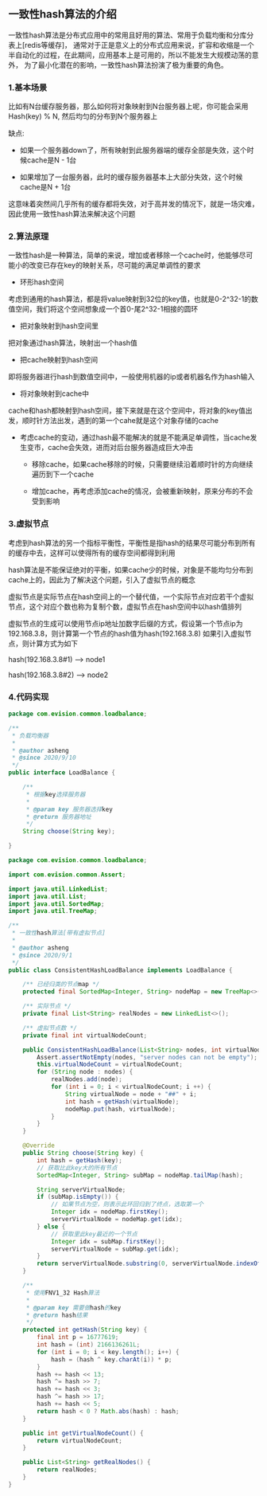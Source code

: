 ## 一致性hash算法的介绍

一致性hash算法是分布式应用中的常用且好用的算法、常用于负载均衡和分库分表上[redis等缓存]，
通常对于正是意义上的分布式应用来说，扩容和收缩是一个半自动化的过程，在此期间，应用基本上是可用的，所以不能发生大规模动荡的意外，
为了最小化潜在的影响，一致性hash算法扮演了极为重要的角色。


### 1.基本场景

比如有N台缓存服务器，那么如何将对象映射到N台服务器上呢，你可能会采用Hash(key) % N, 然后均匀的分布到N个服务器上

缺点:

- 如果一个服务器down了，所有映射到此服务器端的缓存全部是失效，这个时候cache是N - 1台

- 如果增加了一台服务器，此时的缓存服务器基本上大部分失效，这个时候cache是N + 1台

这意味着突然间几乎所有的缓存都将失效，对于高并发的情况下，就是一场灾难，因此使用一致性hash算法来解决这个问题

### 2.算法原理

一致性hash是一种算法，简单的来说，增加或者移除一个cache时，他能够尽可能小的改变已存在key的映射关系，尽可能的满足单调性的要求

- 环形hash空间

考虑到通用的hash算法，都是将value映射到32位的key值，也就是0-2^32-1的数值空间，我们将这个空间想象成一个首0-尾2^32-1相接的圆环

- 把对象映射到hash空间里

把对象通过hash算法，映射出一个hash值

- 把cache映射到hash空间

即将服务器进行hash到数值空间中，一般使用机器的ip或者机器名作为hash输入

- 将对象映射到cache中

cache和hash都映射到hash空间，接下来就是在这个空间中，将对象的key值出发，顺时针方法出发，遇到的第一个cahe就是这个对象存储的cache

- 考虑cache的变动，通过hash最不能解决的就是不能满足单调性，当cache发生变市，cache会失效，进而对后台服务器造成巨大冲击

    - 移除cache，如果cache移除的时候，只需要继续沿着顺时针的方向继续遍历到下一个cache

    - 增加cache，再考虑添加cache的情况，会被重新映射，原来分布的不会受到影响


### 3.虚拟节点

考虑到hash算法的另一个指标平衡性，平衡性是指hash的结果尽可能分布到所有的缓存中去，这样可以使得所有的缓存空间都得到利用

hash算法是不能保证绝对的平衡，如果cache少的时候，对象是不能均匀分布到cache上的，因此为了解决这个问题，引入了虚拟节点的概念

虚拟节点是实际节点在hash空间上的一个替代值，一个实际节点对应若干个虚拟节点，这个对应个数也称为复制个数，虚拟节点在hash空间中以hash值排列

虚拟节点的生成可以使用节点ip地址加数字后缀的方式，假设第一个节点ip为192.168.3.8，则计算第一个节点的hash值为hash(192.168.3.8)
如果引入虚拟节点，则计算方式为如下

hash(192.168.3.8#1) --> node1

hash(192.168.3.8#2) --> node2


### 4.代码实现

```java
package com.evision.common.loadbalance;

/**
 * 负载均衡器
 *
 * @author asheng
 * @since 2020/9/10
 */
public interface LoadBalance {

    /**
     * 根据key选择服务器
     *
     * @param key 服务器选择key
     * @return 服务器地址
     */
    String choose(String key);

}
```

```java
package com.evision.common.loadbalance;

import com.evision.common.Assert;

import java.util.LinkedList;
import java.util.List;
import java.util.SortedMap;
import java.util.TreeMap;

/**
 * 一致性hash算法[带有虚拟节点]
 *
 * @author asheng
 * @since 2020/9/1
 */
public class ConsistentHashLoadBalance implements LoadBalance {

    /** 已经归类的节点map */
    protected final SortedMap<Integer, String> nodeMap = new TreeMap<>();

    /** 实际节点 */
    private final List<String> realNodes = new LinkedList<>();

    /** 虚拟节点数 */
    private final int virtualNodeCount;

    public ConsistentHashLoadBalance(List<String> nodes, int virtualNodeCount) {
        Assert.assertNotEmpty(nodes, "server nodes can not be empty");
        this.virtualNodeCount = virtualNodeCount;
        for (String node : nodes) {
            realNodes.add(node);
            for (int i = 0; i < virtualNodeCount; i ++) {
                String virtualNode = node + "##" + i;
                int hash = getHash(virtualNode);
                nodeMap.put(hash, virtualNode);
            }
        }
    }

    @Override
    public String choose(String key) {
        int hash = getHash(key);
        // 获取比此key大的所有节点
        SortedMap<Integer, String> subMap = nodeMap.tailMap(hash);

        String serverVirtualNode;
        if (subMap.isEmpty()) {
            // 如果节点为空，则表示此环回归到了终点，选取第一个
            Integer idx = nodeMap.firstKey();
            serverVirtualNode = nodeMap.get(idx);
        } else {
            // 获取里此key最近的一个节点
            Integer idx = subMap.firstKey();
            serverVirtualNode = subMap.get(idx);
        }
        return serverVirtualNode.substring(0, serverVirtualNode.indexOf("##"));
    }

    /**
     * 使用FNV1_32 Hash算法
     *
     * @param key 需要做hash的key
     * @return hash结果
     */
    protected int getHash(String key) {
        final int p = 16777619;
        int hash = (int) 2166136261L;
        for (int i = 0; i < key.length(); i++) {
            hash = (hash ^ key.charAt(i)) * p;
        }
        hash += hash << 13;
        hash ^= hash >> 7;
        hash += hash << 3;
        hash ^= hash >> 17;
        hash += hash << 5;
        return hash < 0 ? Math.abs(hash) : hash;
    }

    public int getVirtualNodeCount() {
        return virtualNodeCount;
    }

    public List<String> getRealNodes() {
        return realNodes;
    }
}
```